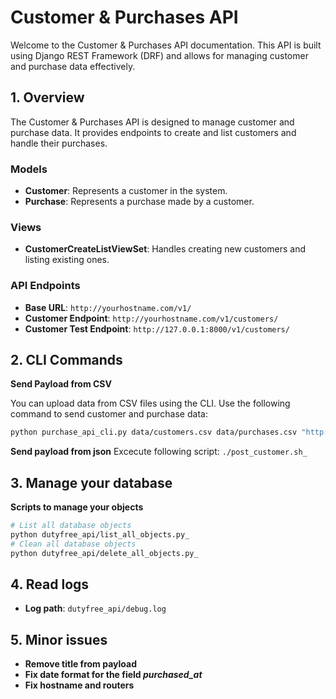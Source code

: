 # Customer & Purchases API

Welcome to the Customer & Purchases API documentation. This API is built using Django REST Framework (DRF) and allows for managing customer and purchase data effectively.

## 1. Overview

The Customer & Purchases API is designed to manage customer and purchase data. It provides endpoints to create and list customers and handle their purchases.

### **Models**

- **Customer**: Represents a customer in the system.
- **Purchase**: Represents a purchase made by a customer.

### **Views**

- **CustomerCreateListViewSet**: Handles creating new customers and listing existing ones.

### **API Endpoints**

- **Base URL**: `http://yourhostname.com/v1/`
- **Customer Endpoint**: `http://yourhostname.com/v1/customers/`
- **Customer Test Endpoint**: `http://127.0.0.1:8000/v1/customers/`

## 2. CLI Commands

**Send Payload from CSV**

You can upload data from CSV files using the CLI. Use the following command to send customer and purchase data:

```bash
python purchase_api_cli.py data/customers.csv data/purchases.csv "http://127.0.0.1:8000/v1/customers/"
```

**Send payload from json**
Excecute following script: `./post_customer.sh_`

## 3. Manage your database

**Scripts to manage your objects**
```bash
# List all database objects
python dutyfree_api/list_all_objects.py_
# Clean all database objects
python dutyfree_api/delete_all_objects.py_
```

## 4. Read logs
- **Log path**: `dutyfree_api/debug.log`

## 5. Minor issues
- **Remove title from payload**
- **Fix date format for the field *purchased_at***
- **Fix hostname and routers**
